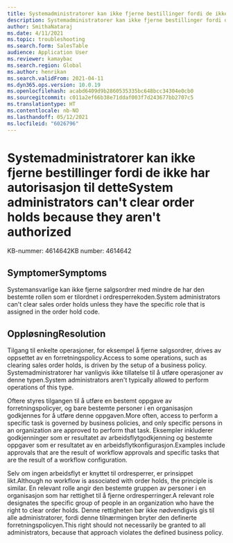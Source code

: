 ```yaml
---
title: Systemadministratorer kan ikke fjerne bestillinger fordi de ikke har autorisasjon til dette
description: Systemadministratorer kan ikke fjerne bestillinger fordi de ikke har autorisasjon til dette.
author: SmithaNataraj
ms.date: 4/11/2021
ms.topic: troubleshooting
ms.search.form: SalesTable
audience: Application User
ms.reviewer: kamaybac
ms.search.region: Global
ms.author: henrikan
ms.search.validFrom: 2021-04-11
ms.dyn365.ops.version: 10.0.19
ms.openlocfilehash: acabd6409d9b2860535335bc648bcc34304e0cb0
ms.sourcegitcommit: c011a2ef66b38e71ddaf003f7d243677bb2707c5
ms.translationtype: HT
ms.contentlocale: nb-NO
ms.lasthandoff: 05/12/2021
ms.locfileid: "6026796"
---
```

# <a name="system-administrators-cant-clear-order-holds-because-they-arent-authorized"></a><span data-ttu-id="b7c1d-103">Systemadministratorer kan ikke fjerne bestillinger fordi de ikke har autorisasjon til dette</span><span class="sxs-lookup"><span data-stu-id="b7c1d-103">System administrators can't clear order holds because they aren't authorized</span></span>

<span data-ttu-id="b7c1d-104">KB-nummer: 4614642</span><span class="sxs-lookup"><span data-stu-id="b7c1d-104">KB number: 4614642</span></span>

## <a name="symptoms"></a><span data-ttu-id="b7c1d-105">Symptomer</span><span class="sxs-lookup"><span data-stu-id="b7c1d-105">Symptoms</span></span>

<span data-ttu-id="b7c1d-106">Systemansvarlige kan ikke fjerne salgsordrer med mindre de har den bestemte rollen som er tilordnet i ordresperrekoden.</span><span class="sxs-lookup"><span data-stu-id="b7c1d-106">System administrators can't clear sales order holds unless they have the specific role that is assigned in the order hold code.</span></span>

## <a name="resolution"></a><span data-ttu-id="b7c1d-107">Oppløsning</span><span class="sxs-lookup"><span data-stu-id="b7c1d-107">Resolution</span></span>

<span data-ttu-id="b7c1d-108">Tilgang til enkelte operasjoner, for eksempel å fjerne salgsordrer, drives av oppsettet av en forretningspolicy.</span><span class="sxs-lookup"><span data-stu-id="b7c1d-108">Access to some operations, such as clearing sales order holds, is driven by the setup of a business policy.</span></span> <span data-ttu-id="b7c1d-109">Systemadministratorer har vanligvis ikke tillatelse til å utføre operasjoner av denne typen.</span><span class="sxs-lookup"><span data-stu-id="b7c1d-109">System administrators aren't typically allowed to perform operations of this type.</span></span> 

<span data-ttu-id="b7c1d-110">Oftere styres tilgangen til å utføre en bestemt oppgave av forretningspolicyer, og bare bestemte personer i en organisasjon godkjennes for å utføre denne oppgaven.</span><span class="sxs-lookup"><span data-stu-id="b7c1d-110">More often, access to perform a specific task is governed by business policies, and only specific persons in an organization are approved to perform that task.</span></span> <span data-ttu-id="b7c1d-111">Eksempler inkluderer godkjenninger som er resultatet av arbeidsflytgodkjenning og bestemte oppgaver som er resultatet av en arbeidsflytkonfigurasjon.</span><span class="sxs-lookup"><span data-stu-id="b7c1d-111">Examples include approvals that are the result of workflow approvals and specific tasks that are the result of a workflow configuration.</span></span>

<span data-ttu-id="b7c1d-112">Selv om ingen arbeidsflyt er knyttet til ordresperrer, er prinsippet likt.</span><span class="sxs-lookup"><span data-stu-id="b7c1d-112">Although no workflow is associated with order holds, the principle is similar.</span></span> <span data-ttu-id="b7c1d-113">En relevant rolle angir den bestemte gruppen av personer i en organisasjon som har rettighet til å fjerne ordresperringer.</span><span class="sxs-lookup"><span data-stu-id="b7c1d-113">A relevant role designates the specific group of people in an organization who have the right to clear order holds.</span></span> <span data-ttu-id="b7c1d-114">Denne rettigheten bør ikke nødvendigvis gis til alle administratorer, fordi denne tilnærmingen bryter den definerte forretningspolicyen.</span><span class="sxs-lookup"><span data-stu-id="b7c1d-114">This right should not necessarily be granted to all administrators, because that approach violates the defined business policy.</span></span>
